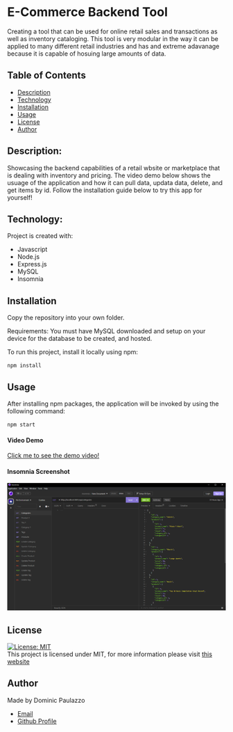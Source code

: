 # E-Commerce Backend Tool 

Creating a tool that can be used for online retail sales and transactions as well as inventory cataloging. This tool is very modular in the way it can be applied to many different retail industries and has and extreme adavanage because it is capable of hosuing large amounts of data.

## Table of Contents

- [Description](#description)
- [Technology](#Technology)
- [Installation](#installation)
- [Usage](#usage)
- [License](#license)
- [Author](#Author)

## Description:

Showcasing the backend capabilities of a retail wbsite or marketplace that is dealing with inventory and pricing. The video demo below shows the usuage of the application and how it can pull data, updata data, delete, and get items by id. Follow the installation guide below to try this app for yourself! 

## Technology:

Project is created with:

- Javascript
- Node.js
- Express.js
- MySQL
- Insomnia

## Installation

Copy the repository into your own folder. 

Requirements: You must have MySQL downloaded and setup on your device for the database to be created, and hosted.

To run this project, install it locally using npm:

```
npm install
```

## Usage

After installing npm packages, the application will be invoked by using the following command:

```
npm start
```

#### Video Demo

[Click me to see the demo video!](https://www.youtube.com/watch?v=A60SmP33ZgY)

#### Insomnia Screenshot

![Screenshot](./screenshots/e-commerce-sc.png)

## License

[![License: MIT](https://img.shields.io/badge/License-MIT-yellow.svg)](https://opensource.org/licenses/MIT) <br>
This project is licensed under MIT, for more information please visit [this website](https://opensource.org/licenses/MIT)

## Author

Made by Dominic Paulazzo

- [Email](mailto:dompaulazzo@gmail.com)
- [Github Profile](https://github.com/wevexOP)



